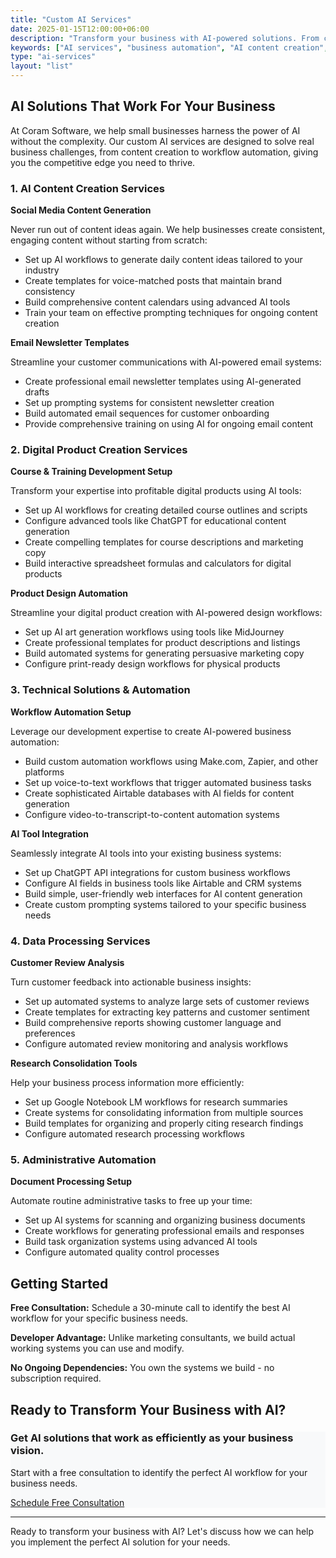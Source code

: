 ```yaml
---
title: "Custom AI Services"
date: 2025-01-15T12:00:00+06:00
description: "Transform your business with AI-powered solutions. From content creation to workflow automation, discover how Coram Software's custom AI services can streamline operations and drive growth."
keywords: ["AI services", "business automation", "AI content creation", "workflow automation", "custom AI solutions", "small business AI"]
type: "ai-services"
layout: "list"
---
```


## AI Solutions That Work For Your Business

At Coram Software, we help small businesses harness the power of AI without the complexity. Our custom AI services are designed to solve real business challenges, from content creation to workflow automation, giving you the competitive edge you need to thrive.

### 1. AI Content Creation Services

**Social Media Content Generation**

Never run out of content ideas again. We help businesses create consistent, engaging content without starting from scratch:

- Set up AI workflows to generate daily content ideas tailored to your industry
- Create templates for voice-matched posts that maintain brand consistency
- Build comprehensive content calendars using advanced AI tools
- Train your team on effective prompting techniques for ongoing content creation

**Email Newsletter Templates**

Streamline your customer communications with AI-powered email systems:

- Create professional email newsletter templates using AI-generated drafts
- Set up prompting systems for consistent newsletter creation
- Build automated email sequences for customer onboarding
- Provide comprehensive training on using AI for ongoing email content

### 2. Digital Product Creation Services

**Course & Training Development Setup**

Transform your expertise into profitable digital products using AI tools:

- Set up AI workflows for creating detailed course outlines and scripts
- Configure advanced tools like ChatGPT for educational content generation
- Create compelling templates for course descriptions and marketing copy
- Build interactive spreadsheet formulas and calculators for digital products

**Product Design Automation**

Streamline your digital product creation with AI-powered design workflows:

- Set up AI art generation workflows using tools like MidJourney
- Create professional templates for product descriptions and listings
- Build automated systems for generating persuasive marketing copy
- Configure print-ready design workflows for physical products

### 3. Technical Solutions & Automation

**Workflow Automation Setup**

Leverage our development expertise to create AI-powered business automation:

- Build custom automation workflows using Make.com, Zapier, and other platforms
- Set up voice-to-text workflows that trigger automated business tasks
- Create sophisticated Airtable databases with AI fields for content generation
- Configure video-to-transcript-to-content automation systems

**AI Tool Integration**

Seamlessly integrate AI tools into your existing business systems:

- Set up ChatGPT API integrations for custom business workflows
- Configure AI fields in business tools like Airtable and CRM systems
- Build simple, user-friendly web interfaces for AI content generation
- Create custom prompting systems tailored to your specific business needs

### 4. Data Processing Services

**Customer Review Analysis**

Turn customer feedback into actionable business insights:

- Set up automated systems to analyze large sets of customer reviews
- Create templates for extracting key patterns and customer sentiment
- Build comprehensive reports showing customer language and preferences
- Configure automated review monitoring and analysis workflows

**Research Consolidation Tools**

Help your business process information more efficiently:

- Set up Google Notebook LM workflows for research summaries
- Create systems for consolidating information from multiple sources
- Build templates for organizing and properly citing research findings
- Configure automated research processing workflows

### 5. Administrative Automation

**Document Processing Setup**

Automate routine administrative tasks to free up your time:

- Set up AI systems for scanning and organizing business documents
- Create workflows for generating professional emails and responses
- Build task organization systems using advanced AI tools
- Configure automated quality control processes


## Getting Started

**Free Consultation:** Schedule a 30-minute call to identify the best AI workflow for your specific business needs.

**Developer Advantage:** Unlike marketing consultants, we build actual working systems you can use and modify.

**No Ongoing Dependencies:** You own the systems we build - no subscription required.

## Ready to Transform Your Business with AI?

<div class="text-center py-5 px-4 rounded" style="background-color: #f8f9fa;">
  <h3 class="mb-4">Get AI solutions that work as efficiently as your business vision.</h3>
  <p class="lead mb-4">Start with a free consultation to identify the perfect AI workflow for your business needs.</p>
  <div class="d-flex flex-column flex-sm-row gap-3 justify-content-center align-items-center">
    <a href="/contact" class="btn btn-primary btn-lg">Schedule Free Consultation</a>
  </div>
</div>

---

Ready to transform your business with AI? Let's discuss how we can help you implement the perfect AI solution for your needs.